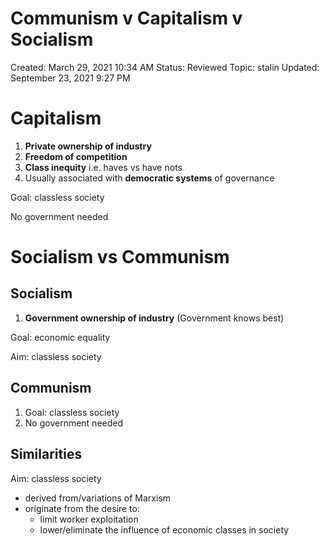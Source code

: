 # Communism v Capitalism v Socialism

Created: March 29, 2021 10:34 AM
Status: Reviewed
Topic: stalin
Updated: September 23, 2021 9:27 PM

# Capitalism

1. **Private ownership of industry**
2. **Freedom of competition**
3. **Class inequity** i.e. haves vs have nots
4. Usually associated with **democratic systems** of governance

Goal: classless society

No government needed

# Socialism vs Communism

## Socialism

1. **Government ownership of industry** (Government knows best)

Goal: economic equality

Aim: classless society

## Communism

1. Goal: classless society
2. No government needed

## Similarities

Aim: classless society

- derived from/variations of Marxism
- originate from the desire to:
    - limit worker exploitation
    - lower/eliminate the influence of economic classes in society